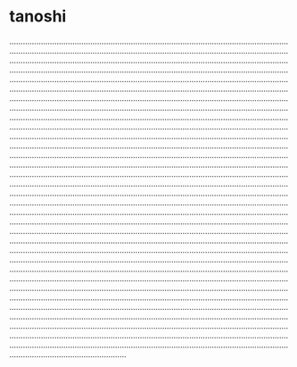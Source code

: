 # tanoshi

................................................................................................................................................................................................................................................................................................................................................................................................................................................................................................................................................................................................................................................................................................................................................................................................................................................................................................................................................................................................................................................................................................................................................................................................................................................................................................................................................................................................................................................................................................................................................................................................................................................................................................................................................................................................................................................................................................................................................................................................................................................................................................................................................................................................................................................................................................................................................................................................................................................................................................................................................................................................................................................................................................................................................................................................................................................................................................................................................................................................................................................................................................................................................................................................................................................................................................................................................................................................................................................................................................................................................................................................................................................................................................................................................................................................................................................................................................................................................................................................................................................................................................................................................................................................................................................................................................................